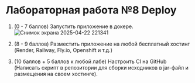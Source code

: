 ﻿# Лабораторная работа №8 Deploy


1. (0 - 7 баллов) Запустить приложение в докере.
![Снимок экрана 2025-04-22 221341](https://github.com/user-attachments/assets/5b6fd7cd-f3f6-4c43-a5f6-10034d7e7b6e)

2. (8 - 9 баллов) Разместить приложение на любой бесплатный хостинг (Render, Railway, Fly.io, Openshift и т.д.) 
3. (10 баллов + 5 баллов к любой лабе) Настроить CI на GitHub (Написать скрипт в репозитории для сборки исходников в jar-файл и размещения на своем хостинге).
